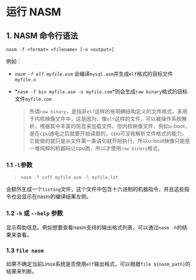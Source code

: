 # 运行 NASM



## 1. NASM 命令行语法

```shell
nasm -f <format> <filename> [-o <output>]
```



例如：

+   *`nasm -f elf myfile.asm`* 会编译`mysql.asm`并生成`elf`格式的目标文件`myfile.o`

+   *`nasm -f bin myfile.asm -o myfile.com`*则会生成`raw binary`格式的目标文件`myfile.com`

    >   所谓`raw binary`，是指非`elf`这样的有明确结构定义的文件格式。多用于内核映像文件中，这是因为，像`elf`这样的文件，可以被操作系统解析，根据其中丰富的信息来加载文件。但内核映像文件，例如u-boot，是在cpu通电之后就要开始读取的，cpu可没有解析文件格式的能力，它能做的就只是从文件第一条语句就开始执行，所以u-boot映像只能是一堆纯粹的机器码让cpu跑，所以才使用`raw binary`格式。



### 1.1 `-l`参数

>   `nasm -f coff myfile.asm -l myfile.lst`

会额外生成一个`listing`文件，这个文件中包含十六进制的机器指令，并且这些指令也会显示在nasm的编译结果左侧。



### 1.2 `-h` 或 `--help` 参数

显示帮助信息。例如想要查看nasm支持的输出格式列表，可以通过`nasm -h`的结果来查看。



### 1.3 `file nasm`

如果不确定当前Linux系统是否使用`elf`输出格式，可以根据`file ${nasm_path}`的结果来判断。



